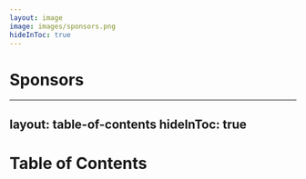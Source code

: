 ```yaml
---
layout: image
image: images/sponsors.png
hideInToc: true
---
```


# Sponsors

<!--
Microsoft - keeping the lights on for us
AWS - appreciate the support
KCDC - <3, their spam is why I'm here
Aviron - appear to be a great company, check them out
-->

---
layout: table-of-contents
hideInToc: true
---

# Table of Contents

<!--
Sli.dev shoutout

- What is Agent?
  - establish baseline
- Why Agents?
  - what are they good for?
    - for me, biggest killer is time
    - I need ways to automate task without writing code
  - what industries are they used in?
- Dusty’s
  - spoiler below, he'll be getting an upgrade
- Why .NET
  - great for existing devs
  - they are making it more attractive every release
- boilerplate demo
- Dusty upgrade
-->
